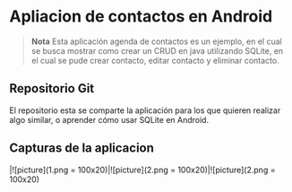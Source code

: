 ﻿# Apliacion de contactos en Android

> **Nota** Esta aplicación agenda de contactos es un ejemplo, en el cual se busca mostrar como crear un CRUD en java utilizando SQLite, en el cual se pude crear contacto, editar contacto y eliminar contacto.

## Repositorio Git

El repositorio esta se comparte la aplicación para los que quieren realizar algo similar, o aprender cómo usar SQLite en Android.

## Capturas de la aplicacion

|![picture](1.png = 100x20)|![picture](2.png = 100x20)|![picture](2.png = 100x20)
